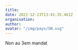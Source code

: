 ```yaml
---
title: 
date: 2022-12-23T13:41:35.461Z
organisation: 
author: 
avatar: "/img/pays/SN.svg"
---
```


Non au 3em mandat 